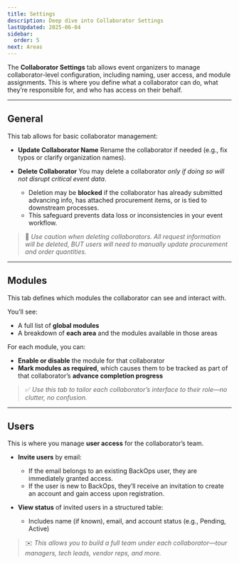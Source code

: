```yaml
---
title: Settings
description: Deep dive into Collaborator Settings
lastUpdated: 2025-06-04
sidebar:
  order: 5
next: Areas
---
```


The **Collaborator Settings** tab allows event organizers to manage collaborator-level configuration, including naming, user access, and module assignments. This is where you define what a collaborator can do, what they’re responsible for, and who has access on their behalf.

---

## General

This tab allows for basic collaborator management:

- **Update Collaborator Name**
  Rename the collaborator if needed (e.g., fix typos or clarify organization names).

- **Delete Collaborator**
  You may delete a collaborator _only if doing so will not disrupt critical event data_.

  - Deletion may be **blocked** if the collaborator has already submitted advancing info, has attached procurement items, or is tied to downstream processes.
  - This safeguard prevents data loss or inconsistencies in your event workflow.

> 🛑 _Use caution when deleting collaborators. All request information will be deleted, BUT users will need to manually update procurement and order quantities._

---

## Modules

This tab defines which modules the collaborator can see and interact with.

You’ll see:

- A full list of **global modules**
- A breakdown of **each area** and the modules available in those areas

For each module, you can:

- **Enable or disable** the module for that collaborator
- **Mark modules as required**, which causes them to be tracked as part of that collaborator’s **advance completion progress**

> ✅ _Use this tab to tailor each collaborator’s interface to their role—no clutter, no confusion._

---

## Users

This is where you manage **user access** for the collaborator’s team.

- **Invite users** by email:

  - If the email belongs to an existing BackOps user, they are immediately granted access.
  - If the user is new to BackOps, they’ll receive an invitation to create an account and gain access upon registration.

- **View status** of invited users in a structured table:

  - Includes name (if known), email, and account status (e.g., Pending, Active)

> ✉️ _This allows you to build a full team under each collaborator—tour managers, tech leads, vendor reps, and more._
